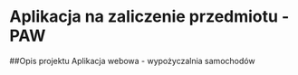 # Aplikacja na zaliczenie przedmiotu - PAW

##Opis projektu
Aplikacja webowa - wypożyczalnia samochodów


